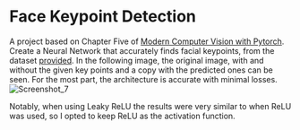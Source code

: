 # Face Keypoint Detection
A project based on Chapter Five of [Modern Computer Vision with Pytorch]. Create a Neural Network that accurately finds facial keypoints, from the dataset [provided].
In the following image, the original image, with and without the given key points and a copy with the predicted ones can be seen. For the most part, the architecture is accurate with minimal losses.
![Screenshot_7](https://github.com/aristosp/Face-Keypoint-Detection/assets/62808962/b5b16cec-fba2-4b3d-a83e-02055d86bd8a)

Notably, when using Leaky ReLU the results were very similar to when ReLU was used, so I opted to keep ReLU as the activation function.



[Modern Computer Vision with Pytorch]: https://www.oreilly.com/library/view/modern-computer-vision/9781839213472/
[provided]: https://github.com/udacity/P1_Facial_Keypoints
